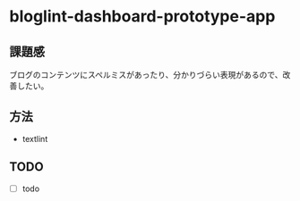 # bloglint-dashboard-prototype-app

## 課題感
ブログのコンテンツにスペルミスがあったり、分かりづらい表現があるので、改善したい。

## 方法
- textlint

## TODO
- [ ] todo

